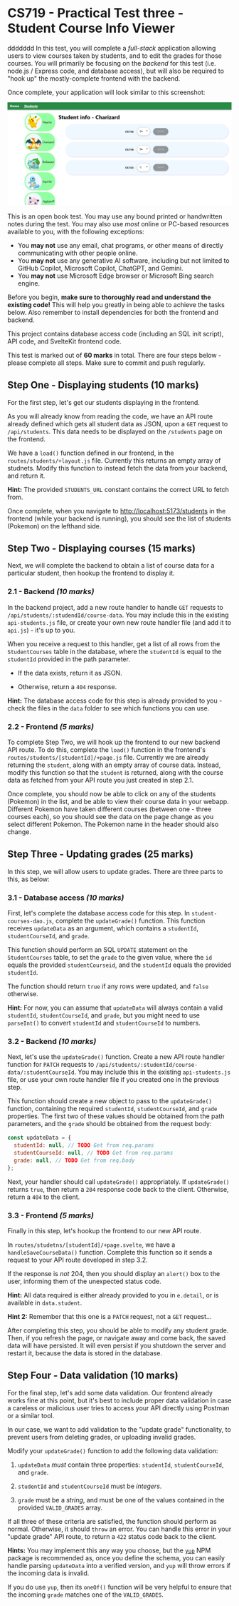 # CS719 - Practical Test three - Student Course Info Viewer
ddddddd
In this test, you will complete a _full-stack_ application allowing users to view courses taken by students, and to edit the grades for those courses. You will primarily be focusing on the _backend_ for this test (i.e. node.js / Express code, and database access), but will also be required to "hook up" the mostly-complete frontend with the backend.

Once complete, your application will look similar to this screenshot:

![](./spec/screenshot.png)

This is an open book test. You may use any bound printed or handwritten notes during the test. You may also use _most_ online or PC-based resources available to you, with the following exceptions:
- You **may not** use any email, chat programs, or other means of directly communicating with other people online.
- You **may not** use any generative AI software, including but not limited to GitHub Copilot, Microsoft Copilot, ChatGPT, and Gemini.
- You **may not** use Microsoft Edge browser or Microsoft Bing search engine.

Before you begin, **make sure to thoroughly read and understand the existing code!** This will help you greatly in being able to achieve the tasks below. Also remember to install dependencies for both the frontend and backend.

This project contains database access code (including an SQL init script), API code, and SvelteKit frontend code.

This test is marked out of **60 marks** in total. There are four steps below - please complete all steps. Make sure to commit and push regularly.

## Step One - Displaying students (10 marks)

For the first step, let's get our students displaying in the frontend.

As you will already know from reading the code, we have an API route already defined which gets all student data as JSON, upon a `GET` request to `/api/students`. This data needs to be displayed on the `/students` page on the frontend.

We have a `load()` function defined in our frontend, in the `routes/students/+layout.js` file. Currently this returns an empty array of studnets. Modify this function to instead fetch the data from your backend, and return it.

**Hint:** The provided `STUDENTS_URL` constant contains the correct URL to fetch from.

Once complete, when you navigate to <http://localhost:5173/students> in the frontend (while your backend is running), you should see the list of students (Pokemon) on the lefthand side.

## Step Two - Displaying courses (15 marks)

Next, we will complete the backend to obtain a list of course data for a particular student, then hookup the frontend to display it.

### 2.1 - Backend _(10 marks)_

In the backend project, add a new route handler to handle `GET` requests to `/api/students/:studendId/course-data`. You may include this in the existing `api-students.js` file, or create your own new route handler file (and add it to `api.js`) - it's up to you.

When you receive a request to this handler, get a list of all rows from the `StudentCourses` table in the database, where the `studentId` is equal to the `studentId` provided in the path parameter.

- If the data exists, return it as JSON.

- Otherwise, return a `404` response.

**Hint:** The database access code for this step is already provided to you - check the files in the `data` folder to see which functions you can use.

### 2.2 - Frontend _(5 marks)_

To complete Step Two, we will hook up the frontend to our new backend API route. To do this, complete the `load()` function in the frontend's `routes/students/[studentId]/+page.js` file. Currently we are already returning the `student`, along with an empty array of course data. Instead, modify this function so that the `student` is returned, along with the course data as fetched from your API route you just created in step 2.1.

Once complete, you should now be able to click on any of the students (Pokemon) in the list, and be able to view their course data in your webapp. Different Pokemon have taken different courses (between one - three courses each), so you should see the data on the page change as you select different Pokemon. The Pokemon name in the header should also change.

## Step Three - Updating grades (25 marks)

In this step, we will allow users to update grades. There are three parts to this, as below:

### 3.1 - Database access _(10 marks)_

First, let's complete the database access code for this step. In `student-courses-dao.js`, complete the `updateGrade()` function. This function receives `updateData` as an argument, which contains a `studentId`, `studentCourseId`, and `grade`.

This function should perform an SQL `UPDATE` statement on the `StudentCourses` table, to set the `grade` to the given value, where the `id` equals the provided `studentCourseid`, and the `studentId` equals the provided `studentId`.

The function should return `true` if any rows were updated, and `false` otherwise.

**Hint:** For now, you can assume that `updateData` will always contain a valid `studentId`, `studentCourseId`, and `grade`, but you might need to use `parseInt()` to convert `studentId` and `studentCourseId` to numbers.

### 3.2 - Backend _(10 marks)_

Next, let's use the `updateGrade()` function. Create a new API route handler function for `PATCH` requests to `/api/students/:studentId/course-data/:studentCourseId`. You may include this in the existing `api-students.js` file, or use your own route handler file if you created one in the previous step.

This function should create a new object to pass to the `updateGrade()` function, containing the required `studentId`, `studentCourseId`, and `grade` properties. The first two of these values should be obtained from the path parameters, and the `grade` should be obtained from the request body:

```js
const updateData = {
  studentId: null, // TODO Get from req.params
  studentCourseId: null, // TODO Get from req.params
  grade: null, // TODO Get from req.body
};
```

Next, your handler should call `updateGrade()` appropriately. If `updateGrade()` returns `true`, then return a `204` response code back to the client. Otherwise, return a `404` to the client.

### 3.3 - Frontend _(5 marks)_

Finally in this step, let's hookup the frontend to our new API route.

In `routes/studetns/[studentId]/+page.svelte`, we have a `handleSaveCourseData()` function. Complete this function so it sends a request to your API route developed in step 3.2.

If the response is _not_ 204, then you should display an `alert()` box to the user, informing them of the unexpected status code.

**Hint:** All data required is either already provided to you in `e.detail`, or is available in `data.student`.

**Hint 2:** Remember that this one is a `PATCH` request, not a `GET` request...

After completing this step, you should be able to modify any student grade. Then, if you refresh the page, or navigate away and come back, the saved data will have persisted. It will even persist if you shutdown the server and restart it, because the data is stored in the database.

## Step Four - Data validation (10 marks)

For the final step, let's add some data validation. Our frontend already works fine at this point, but it's best to include proper data validation in case a careless or malicious user tries to access your API directly using Postman or a similar tool.

In our case, we want to add validation to the "update grade" functionality, to prevent users from deleting grades, or uploading invalid grades.

Modify your `updateGrade()` function to add the following data validation:

1. `updateData` _must_ contain three properties: `studentId`, `studentCourseId`, and `grade`.

2. `studentId` and `studentCourseId` must be _integers_.

3. `grade` must be a _string_, and must be one of the values contained in the provided `VALID_GRADES` array.

If all three of these criteria are satisfied, the function should perform as normal. Otherwise, it should `throw` an error. You can handle this error in your "update grade" API route, to return a `422` status code back to the client.

**Hints:** You may implement this any way you choose, but the [`yup`](https://www.npmjs.com/package/yup) NPM package is recommended as, once you define the schema, you can easily handle parsing `updateData` into a verified version, and `yup` will throw errors if the incoming data is invalid.

If you do use `yup`, then its `oneOf()` function will be very helpful to ensure that the incoming `grade` matches one of the `VALID_GRADES`.
